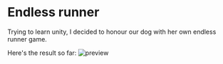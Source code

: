 # Endless runner

Trying to learn unity, I decided to honour our dog with her own endless runner game.

Here's the result so far:
![preview](game_preview.gif)
